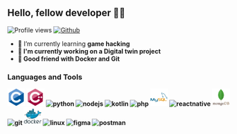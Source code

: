 ## Hello, fellow developer 👋🏼

![Profile views](https://visitor-badge.glitch.me/badge?page_id=cgorican)
[![Github](https://img.shields.io/github/followers/cgorican?label=Follow&style=social)](https://github.com/cgorican)

- 🌱 I’m currently learning <b>game hacking<b>
- 🔭 I'm currently working on a <b>Digital twin project</b>
- 🐳 Good friend with <b>Docker</b> and <b>Git</b>

### Languages and Tools
<p>
  <img src="https://raw.githubusercontent.com/devicons/devicon/master/icons/c/c-original.svg" alt="c" height="40"/>
  <img src="https://raw.githubusercontent.com/devicons/devicon/master/icons/cplusplus/cplusplus-original.svg" alt="cplusplus" height="40"/>
  <img src="https://img.icons8.com/color/48/000000/python.png" alt="python" height="40"/>
  <img src="https://img.icons8.com/color/48/000000/nodejs.png" alt="nodejs"/>
  <img src="https://www.vectorlogo.zone/logos/kotlinlang/kotlinlang-icon.svg" alt="kotlin" height="40"/>
  
  <img src="https://www.vectorlogo.zone/logos/php/php-ar21.svg" alt="php" height="40"/>
  <img src="https://raw.githubusercontent.com/devicons/devicon/master/icons/mysql/mysql-original-wordmark.svg" alt="mysql" height="40"/>
  
  <img src="https://reactnative.dev/img/header_logo.svg" alt="reactnative" height="40"/>
  <img src="https://raw.githubusercontent.com/devicons/devicon/master/icons/mongodb/mongodb-original-wordmark.svg" alt="mongodb" height="40"/>
  
  <img src="https://www.vectorlogo.zone/logos/git-scm/git-scm-icon.svg" alt="git" height="40"/>
  <img src="https://raw.githubusercontent.com/devicons/devicon/master/icons/docker/docker-original-wordmark.svg" alt="docker" height="40"/>
  
  <img src="https://www.vectorlogo.zone/logos/linux/linux-icon.svg" alt="linux" height="40"/>
  <img src="https://www.vectorlogo.zone/logos/figma/figma-icon.svg" alt="figma" height="40"/>
  <img src="https://www.vectorlogo.zone/logos/getpostman/getpostman-icon.svg" alt="postman" height="40"/>
</p>



<!--
- 📫 How to reach me <a href="mailto:crt.gorican@gmail.com">crt.gorican@gmail.com</a>
  
  <!-- KOTLIN -- >
  
  <!-- HEROKU -- >
  <img src="https://www.vectorlogo.zone/logos/heroku/heroku-icon.svg" alt="heroku" height="40"/>
  <!-- FLUTTER -- >
  <img src="https://www.vectorlogo.zone/logos/flutterio/flutterio-icon.svg" alt="flutter" height="40"/>

Here are some ideas to get you started:
- 👯 I’m looking to collaborate on ...
- 🤔 I’m looking for help with ...
- 💬 Ask me about ...
- ⚡ Fun fact: ...
-->
